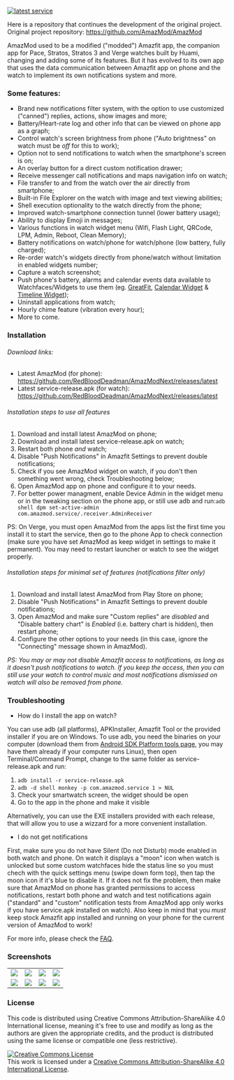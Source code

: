 [![latest service](https://img.shields.io/github/release/RedBloodDeadman/AmazModNext.svg?label=latest%20release&style=flat)](https://github.com/RedBloodDeadman/AmazModNext/releases/latest)

Here is a repository that continues the development of the original project.
Original project repository: https://github.com/AmazMod/AmazMod

AmazMod used to be a modified ("modded") Amazfit app, the companion app for Pace, Stratos, Stratos 3 and Verge watches built by Huami, changing and adding some of its features. But it has evolved to its own app that uses the data communication between Amazfit app on phone and the watch to implement its own notifications system and more.

### Some features:  
* Brand new notifications filter system, with the option to use customized ("canned") replies, actions, show images and more;  
* Battery/Heart-rate log and other info that can be viewed on phone app as a graph;  
* Control watch's screen brightness from phone ("Auto brightness" on watch must be *off* for this to work);  
* Option not to send notifications to watch when the smartphone's screen is on;
* An overlay button for a direct custom notification drawer;
* Receive messenger call notifications and maps navigation info on watch;
* File transfer to and from the watch over the air directly from smartphone;
* Built-in File Explorer on the watch with image and text viewing abilities;
* Shell execution optionality to the watch directly from the phone;
* Improved watch-smartphone connection tunnel (lower battery usage);
* Ability to display Emoji in messages;
* Various functions in watch widget menu (Wifi, Flash Light, QRCode, LPM, Admin, Reboot, Clean Memory);
* Battery notifications on watch/phone for watch/phone (low battery, fully charged);
* Re-order watch's widgets directly from phone/watch without limitation in enabled widgets number;
* Capture a watch screenshot;
* Push phone's battery, alarms and calendar events data available to Watchfaces/Widgets to use them (eg. [GreatFit](https://github.com/GreatApo/GreatFit), [Calendar Widget](https://github.com/GreatApo/AmazfitPaceCalendarWidget) & [Timeline Widget](https://github.com/GreatApo/Amazfit-Timeline-Widget));
* Uninstall applications from watch;
* Hourly chime feature (vibration every hour);
* More to come.

### Installation

###### Download links:
* Latest AmazMod (for phone): https://github.com/RedBloodDeadman/AmazModNext/releases/latest
* Latest service-release.apk (for watch): https://github.com/RedBloodDeadman/AmazModNext/releases/latest

###### Installation steps to use all features
1. Download and install latest AmazMod on phone;
2. Download and install latest service-release.apk on watch;
3. Restart both phone *and* watch;
4. Disable "Push Notifications" in Amazfit Settings to prevent double notifications;
5. Check if you see AmazMod widget on watch, if you don't then something went wrong, check Troubleshooting below;
6. Open AmazMod app on phone and configure it to your needs.
7. For better power managment, enable Device Admin in the widget menu or in the tweaking section on the phone app, or still use adb and run:`adb shell dpm set-active-admin com.amazmod.service/.receiver.AdminReceiver`

PS: On Verge, you must open AmazMod from the apps list the first time you install it to start the service, then go to the phone App to check connection (make sure you have set AmazMod as keep widget in settings to make it permanent). You may need to restart launcher or watch to see the widget properly.

###### Installation steps for minimal set of features (notifications filter only)
1. Download and install latest AmazMod from Play Store on phone;
2. Disable "Push Notifications" in Amazfit Settings to prevent double notifications;
3. Open AmazMod and make sure "Custom replies" are *disabled* and "Disable battery chart" is *Enabled* (i.e. battery chart is hidden), then restart phone;
4. Configure the other options to your needs (in this case, ignore the "Connecting" message shown in AmazMod). 

*PS: You may or may not disable Amazfit access to notifications, as long as it doesn't push notifications to watch. If you keep the access, then you can still use your watch to control music and most notifications dismissed on watch will also be removed from phone.*

### Troubleshooting

* How do I install the app on watch?  

You can use adb (all platforms), APKInstaller, Amazfit Tool or the provided installer if you are on Windows. To use adb, you need the binaries on your computer (download them from [Android SDK Platform tools page](https://developer.android.com/studio/releases/platform-tools), you may have them already if your computer runs Linux), then open Terminal/Command Prompt, change to the same folder as service-release.apk and run: 
1. `adb install -r service-release.apk`
2. `adb -d shell monkey -p com.amazmod.service 1 > NUL`
3. Check your smartwatch screen, the widget should be open
4. Go to the app in the phone and make it visible

Alternatively, you can use the EXE installers provided with each release, that will allow you to use a wizzard for a more convenient installation.

* I do not get notifications  

First, make sure you do not have Silent (Do not Disturb) mode enabled in both watch and phone. On watch it displays a "moon" icon when watch is unlocked but some custom watchfaces hide the status line so you must chech with the quick settings menu (swipe down form top), then tap the moon icon if it's blue to disable it. If it does not fix the problem, then make sure that AmazMod on phone has granted permissions to access notifications, restart both phone and watch and test notifications again ("standard" and "custom" notification tests from AmazMod app only works if you have service.apk installed on watch). Also keep in mind that you *must* keep stock Amazfit app installed and running on your phone for the current version of AmazMod to work!

For more info, please check the [FAQ](https://github.com/RedBloodDeadman/AmazModNext/blob/master/FAQ.md).

### Screenshots

<table>
	<tr>
		<td>
			<img src="https://github.com/RedBloodDeadman/AmazModNext/raw/dev/images/screen_1.png"/>		
		</td>
		<td>
			<img src="https://github.com/RedBloodDeadman/AmazModNext/raw/dev/images/screen_2.png"/>		
		</td>
				<td>
			<img src="https://github.com/RedBloodDeadman/AmazModNext/raw/dev/images/screen_3.png"/>		
		</td>
		<td>
			<img src="https://github.com/RedBloodDeadman/AmazModNext/raw/dev/images/screen_4.png"/>		
		</td>
	</tr>
	<tr>
		<td>
			<img src="https://github.com/RedBloodDeadman/AmazModNext/raw/dev/images/screen_5.png"/>		
		</td>
		<td>
			<img src="https://github.com/RedBloodDeadman/AmazModNext/raw/dev/images/screen_6.png"/>		
		</td>
				<td>
			<img src="https://github.com/RedBloodDeadman/AmazModNext/raw/dev/images/screen_7.png"/>		
		</td>
		<td>
			<img src="https://github.com/RedBloodDeadman/AmazModNext/raw/dev/images/screen_8.jpg"/>		
		</td>
	</tr>
</table>

### License

This code is distributed using Creative Commons Attribution-ShareAlike 4.0 International license, meaning it's free to use and modify as long as the authors are given the appropriate credits, and the product is distributed using the same license or compatible one (less restrictive).


<a rel="license" href="http://creativecommons.org/licenses/by-sa/4.0/"><img alt="Creative Commons License" style="border-width:0" src="https://i.creativecommons.org/l/by-sa/4.0/88x31.png" /></a><br />This work is licensed under a <a rel="license" href="http://creativecommons.org/licenses/by-sa/4.0/">Creative Commons Attribution-ShareAlike 4.0 International License</a>.
